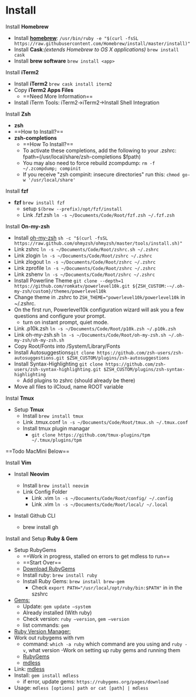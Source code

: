 # Install

Install **Homebrew**

- Install **[homebrew](https://brew.sh)**: `/usr/bin/ruby -e "$(curl -fsSL https://raw.githubusercontent.com/Homebrew/install/master/install)"`
- Install **Cask**:_(extends Homebrew to OS X applications)_ `brew install cask`
- Install **brew software** `brew install <app>`

Install **iTerm2**

- Install **iTerm2** `brew cask install iterm2`
- Copy **iTerm2 Apps Files**
  - ==Need More Information==
- Install iTerm Tools: iTerm2->iTerm2->Install Shell Integration

Install **Zsh**

- **zsh**
- ==How to Install?==
- **zsh-completions**
  - ==How To Install?==
  - To activate these completions, add the following to your .zshrc:  fpath=(/usr/local/share/zsh-completions $fpath)
  - You may also need to force rebuild zcompdump: `rm -f ~/.zcompdump; compinit`
  - If you receive "zsh compinit: insecure directories" run this: `chmod go-w '/usr/local/share'`

Install **fzf**

- **fzf** `brew install fzf`
  - setup `$(brew --prefix)/opt/fzf/install`
  - Link .fzf.zsh `ln -s ~/Documents/Code/Root/fzf.zsh ~/.fzf.zsh`

Install **On-my-zsh**

- Install [oh-my-zsh](https://ohmyz.sh) `sh -c "$(curl -fsSL https://raw.github.com/ohmyzsh/ohmyzsh/master/tools/install.sh)"`
- Link zshrc `ln -s ~/Documents/Code/Root/zshrc.sh ~/.zshrc`
- Link zlogin `ln -s ~/Documents/Code/Root/zshrc ~/.zshrc`
- Link zlogout `ln -s ~/Documents/Code/Root/zshrc ~/.zshrc`
- Link zprofile `ln -s ~/Documents/Code/Root/zshrc ~/.zshrc`
- Link zshenv `ln -s ~/Documents/Code/Root/zshrc ~/.zshrc`
- Install Powerline Theme `git clone --depth=1 https://github.com/romkatv/powerlevel10k.git ${ZSH_CUSTOM:-~/.oh-my-zsh/custom}/themes/powerlevel10k`
- Change theme in .zshrc to `ZSH_THEME="powerlevel10k/powerlevel10k` in ~/.zshrc.
- On the first run, Powerlevel10k configuration wizard will ask you a few questions and configure your prompt.
  - turn on instant prompt, quiet mode.
- Link .p10k.zsh `ln -s ~/Documents/Code/Root/p10k.zsh ~/.p10k.zsh`
- Link oh-my-zsh.sh `ln -s ~/Documents/Code/Root/oh-my-zsh.sh ~/.oh-my-zsh/oh-my-zsh.sh`
- Copy Root/Fonts into /System/Library/Fonts
- Install Autosuggestions`git clone https://github.com/zsh-users/zsh-autosuggestions.git $ZSH_CUSTOM/plugins/zsh-autosuggestions`
- Install Syntax-Highlighting `git clone https://github.com/zsh-users/zsh-syntax-highlighting.git $ZSH_CUSTOM/plugins/zsh-syntax-highlighting`
  - Add plugins to zshrc (should already be there)
- Move all files to ilCloud, name ROOT variable

Instal **Tmux**

- Setup **Tmux**
  - Install `brew install tmux`
  - Link .tmux.conf `ln -s ~/Documents/Code/Root/tmux.sh ~/.tmux.conf`
  - Install tmux plugin managar
    - `git clone https://github.com/tmux-plugins/tpm ~/.tmux/plugins/tpm`

==Todo MacMini Below==

Install **Vim**

- Install **Neovim**
  - Install `brew install neovim`
  - Link Config Folder
    - Link .vim `ln -s ~/Documents/Code/Root/config/ ~/.config`
    - Link .vim `ln -s ~/Documents/Code/Root/local/ ~/.local`

- Install Github CLI
  - brew install gh

Install and Setup **Ruby & Gem**

- Setup RubyGems
  - ==Work in progress, stalled on errors to get mdless to run==
  - ==Start Over==
  - [Download RubyGems](https://rubygems.org/pages/download)
  - Install ruby: `brew install ruby`
  - Install Ruby Gems: `brew install brew-gem`
    - Check `export PATH="/usr/local/opt/ruby/bin:$PATH"` in in the szshrc
- [Gems:](https://rubygems.org/pages/download)
  - Update: `gem update —system`
  - Already installed (With ruby)
  - Check version: `ruby —version`, `gem —version`
  - list commands: `gem`
- [Ruby Version Manager:](https://rvm.io/)
- Work out rubygems with rvm
  - command: `which -a ruby` which command are you using and `ruby -v`, what version
-Work on setting up ruby gems and running them
  - [RubyGems](https://rubygems.org/pages/download)
  - [mdless](https://brettterpstra.com/projects/mdless/)
- Link: [mdless](https://brettterpstra.com/projects/mdless/)
- Install: `gem install mdless`
  - if error, update gems: `https://rubygems.org/pages/download`
- Usage: `mdless [options] path or cat [path] | mdless`
